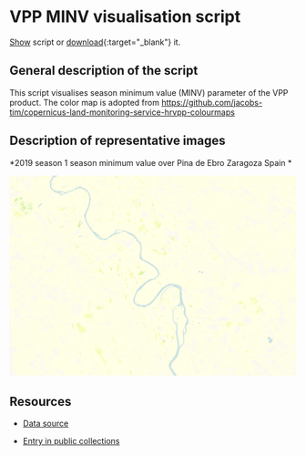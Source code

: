 # VPP MINV visualisation script

<a href="#" id='togglescript'>Show</a> script or [download](script.js){:target="_blank"} it.
<div id='script_view' style="display:none">
{% highlight javascript %}
      {% include_relative script.js %}
{% endhighlight %}
</div>

## General description of the script  
This script visualises season minimum value (MINV) parameter of the VPP product. The color map is adopted from https://github.com/jacobs-tim/copernicus-land-monitoring-service-hrvpp-colourmaps 

  
## Description of representative images
*2019 season 1 season minimum value over Pina de Ebro Zaragoza Spain * 

![MINV Pina de Ebro Zaragoza Spain](fig/pina-de-ebro-spain.PNG)   


## Resources

- [Data source](https://land.copernicus.eu/pan-european/biophysical-parameters/high-resolution-vegetation-phenology-and-productivity)

- [Entry in public collections](https://github.com/sentinel-hub/public-collections/tree/main/collections/vegetation-phenology-and-productivity-parameters-season-1)
